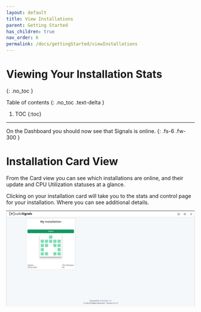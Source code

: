 ```yaml
---
layout: default
title: View Installations
parent: Getting Started
has_children: true
nav_order: 6
permalink: /docs/gettingStarted/viewInstallations
---
```

# Viewing Your Installation Stats
{: .no_toc }

Table of contents
{: .no_toc .text-delta }

1. TOC
{:toc}
---

On the Dashboard you should now see that Signals is online.
{: .fs-6 .fw-300 }

# Installation Card View

From the Card view you can see which installations are online, and their update and CPU Utilization statuses at a glance.

Clicking on your installation card will take you to the stats and control page for your installation. Where you can see additional details.

![View 01](../../../assets/images/view-installation/view-stats-001.png)
